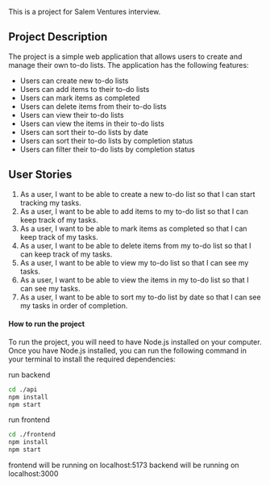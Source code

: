 This is a project for Salem Ventures interview.

## Project Description

The project is a simple web application that allows users to create and manage their own to-do lists. The application has the following features:

- Users can create new to-do lists
- Users can add items to their to-do lists
- Users can mark items as completed
- Users can delete items from their to-do lists
- Users can view their to-do lists
- Users can view the items in their to-do lists
- Users can sort their to-do lists by date
- Users can sort their to-do lists by completion status
- Users can filter their to-do lists by completion status

## User Stories

1. As a user, I want to be able to create a new to-do list so that I can start tracking my tasks.
2. As a user, I want to be able to add items to my to-do list so that I can keep track of my tasks.
3. As a user, I want to be able to mark items as completed so that I can keep track of my tasks.
4. As a user, I want to be able to delete items from my to-do list so that I can keep track of my tasks.
5. As a user, I want to be able to view my to-do list so that I can see my tasks.
6. As a user, I want to be able to view the items in my to-do list so that I can see my tasks.
7. As a user, I want to be able to sort my to-do list by date so that I can see my tasks in order of completion.

#### How to run the project

To run the project, you will need to have Node.js installed on your computer. Once you have Node.js installed, you can run the following command in your terminal to install the required dependencies:

run backend

```bash
cd ./api
npm install
npm start
```

run frontend

```bash
cd ./frontend
npm install
npm start
```

frontend will be running on localhost:5173
backend will be running on localhost:3000
